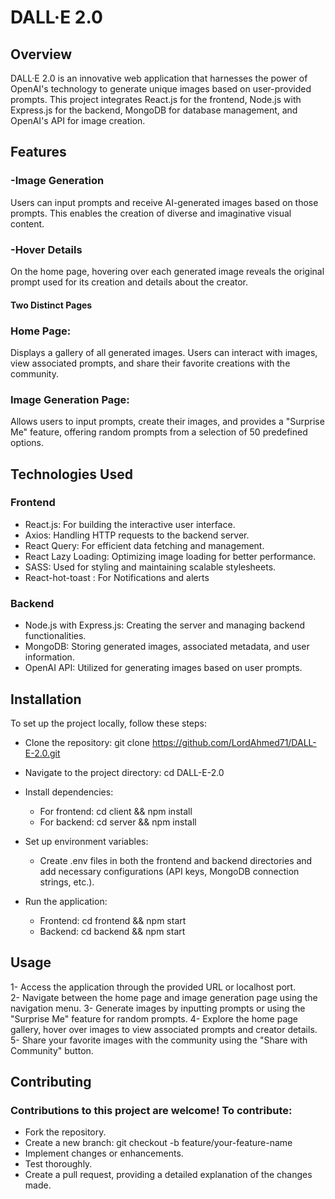 # DALL·E 2.0 

## Overview
DALL·E 2.0 is an innovative web application that harnesses the power of OpenAI's technology to generate unique images based on user-provided prompts. This project integrates React.js for the frontend, Node.js with Express.js for the backend, MongoDB for database management, and OpenAI's API for image creation.

## Features
### -Image Generation
Users can input prompts and receive AI-generated images based on those prompts. This enables the creation of diverse and imaginative visual content.

### -Hover Details
On the home page, hovering over each generated image reveals the original prompt used for its creation and details about the creator.

#### Two Distinct Pages
### Home Page:
Displays a gallery of all generated images. Users can interact with images, view associated prompts, and share their favorite creations with the community.

### Image Generation Page:
Allows users to input prompts, create their images, and provides a "Surprise Me" feature, offering random prompts from a selection of 50 predefined options.

## Technologies Used
### Frontend
- React.js: For building the interactive user interface.
- Axios: Handling HTTP requests to the backend server.
- React Query: For efficient data fetching and management.
- React Lazy Loading: Optimizing image loading for better performance.
- SASS: Used for styling and maintaining scalable stylesheets.
- React-hot-toast : For Notifications and alerts 
### Backend
- Node.js with Express.js: Creating the server and managing backend functionalities.
- MongoDB: Storing generated images, associated metadata, and user information.
- OpenAI API: Utilized for generating images based on user prompts.

## Installation
To set up the project locally, follow these steps:

- Clone the repository: git clone https://github.com/LordAhmed71/DALL-E-2.0.git
- Navigate to the project directory: cd DALL-E-2.0
- Install dependencies:
   - For frontend: cd client && npm install
   - For backend: cd server && npm install

- Set up environment variables:
  - Create .env files in both the frontend and backend directories and add necessary configurations (API keys, MongoDB connection strings, etc.).
- Run the application:
  - Frontend: cd frontend && npm start
  - Backend: cd backend && npm start

## Usage
1- Access the application through the provided URL or localhost port. <br/>
2- Navigate between the home page and image generation page using the navigation menu.
3- Generate images by inputting prompts or using the "Surprise Me" feature for random prompts.
4- Explore the home page gallery, hover over images to view associated prompts and creator details.
5- Share your favorite images with the community using the "Share with Community" button.

## Contributing
### Contributions to this project are welcome! To contribute:

- Fork the repository.
- Create a new branch: git checkout -b feature/your-feature-name
- Implement changes or enhancements.
- Test thoroughly.
- Create a pull request, providing a detailed explanation of the changes made.

